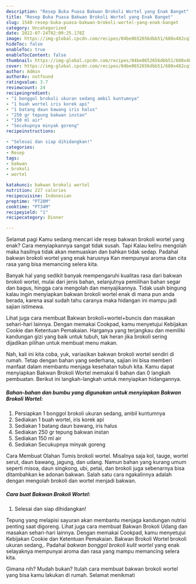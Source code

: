 ```yaml
---
description: "Resep Buka Puasa Bakwan Brokoli Wortel yang Enak Banget"
title: "Resep Buka Puasa Bakwan Brokoli Wortel yang Enak Banget"
slug: 1548-resep-buka-puasa-bakwan-brokoli-wortel-yang-enak-banget
category: Uncategorized
date: 2022-07-24T02:09:25.178Z
image: https://img-global.cpcdn.com/recipes/04be0652656dbb51/680x482cq70/bakwan-brokoli-wortel-foto-resep-utama.jpg
hideToc: false
enableToc: true
enableTocContent: false
thumbnail: https://img-global.cpcdn.com/recipes/04be0652656dbb51/680x482cq70/bakwan-brokoli-wortel-foto-resep-utama.jpg
cover: https://img-global.cpcdn.com/recipes/04be0652656dbb51/680x482cq70/bakwan-brokoli-wortel-foto-resep-utama.jpg
author: Admin
authorAv: notfound
ratingvalue: 3.7
reviewcount: 24
recipeingredient:
- "1 bonggol brokoli ukuran sedang ambil kuntumnya"
- "1 buah wortel iris korek api"
- "1 batang daun bawang iris halus"
- "250 gr tepung bakwan instan"
- "150 ml air"
- "Secukupnya minyak goreng"
recipeinstructions:

- "Selesai dan siap dihidangkan!"
categories:
- Resep
tags:
- bakwan
- brokoli
- wortel

katakunci: bakwan brokoli wortel 
nutrition: 227 calories
recipecuisine: Indonesian
preptime: "PT28M"
cooktime: "PT34M"
recipeyield: "1"
recipecategory: Dinner

---
```



Selamat pagi Kamu sedang mencari ide resep bakwan brokoli wortel yang enak? Cara menyiapkannya sangat tidak susah. Tapi Kalau keliru mengolah maka hasilnya tidak akan memuaskan dan bahkan tidak sedap. Padahal bakwan brokoli wortel yang enak harusnya Kan mempunyai aroma dan cita rasa yang bisa memancing selera kita.


Banyak hal yang sedikit banyak mempengaruhi kualitas rasa dari bakwan brokoli wortel, mulai dari jenis bahan, selanjutnya pemilihan bahan segar dan bagus, hingga cara mengolah dan menyajikannya. Tidak usah bingung kalau ingin menyiapkan bakwan brokoli wortel enak di mana pun anda berada, karena asal sudah tahu caranya maka hidangan ini mampu jadi sajian istimewa.

Lihat juga cara membuat Bakwan brokoli+wortel+buncis dan masakan sehari-hari lainnya. Dengan memakai Cookpad, kamu menyetujui Kebijakan Cookie dan Ketentuan Pemakaian. Harganya yang terjangkau dan memiliki kandungan gizi yang baik untuk tubuh, tak heran jika brokoli sering dijadikan pilihan untuk membuat menu makan.


Nah, kali ini kita coba, yuk, variasikan bakwan brokoli wortel sendiri di rumah. Tetap dengan bahan yang sederhana, sajian ini bisa memberi manfaat dalam membantu menjaga kesehatan tubuh kita. Kamu dapat menyiapkan Bakwan Brokoli Wortel memakai 6 bahan dan 0 langkah pembuatan. Berikut ini langkah-langkah untuk menyiapkan hidangannya.

<!--inarticleads1-->

##### Bahan-bahan dan bumbu yang digunakan untuk menyiapkan Bakwan Brokoli Wortel:

1. Persiapkan 1 bonggol brokoli ukuran sedang, ambil kuntumnya
1. Sediakan 1 buah wortel, iris korek api
1. Sediakan 1 batang daun bawang, iris halus
1. Sediakan 250 gr tepung bakwan instan
1. Sediakan 150 ml air
1. Sediakan Secukupnya minyak goreng


Cara Membuat Olahan Tumis brokoli wortel. Misalnya saja kol, tauge, wortel serut, daun bawang, jagung, dan udang. Namun bahan yang kurang umum seperti misoa, daun singkong, ubi, petai, dan brokoli juga sebenarnya bisa ditambahkan ke adonan bakwan. Salah satu cara ngakalinnya adalah dengan mengolah brokoli dan wortel menjadi bakwan. 

<!--inarticleads2-->

##### Cara buat Bakwan Brokoli Wortel:


1. Selesai dan siap dihidangkan!

Tepung yang melapisi sayuran akan membantu menjaga kandungan nutrisi penting saat digoreng. Lihat juga cara membuat Bakwan Brokoli Udang dan masakan sehari-hari lainnya. Dengan memakai Cookpad, kamu menyetujui Kebijakan Cookie dan Ketentuan Pemakaian. Bakwan Brokoli Wortel brokoli ukuran sedang,. Padahal *bakwan bonggol brokoli kulit wortel* yang enak selayaknya mempunyai aroma dan rasa yang mampu memancing selera kita. 

Gimana nih? Mudah bukan? Itulah cara membuat bakwan brokoli wortel yang bisa kamu lakukan di rumah. Selamat menikmati
